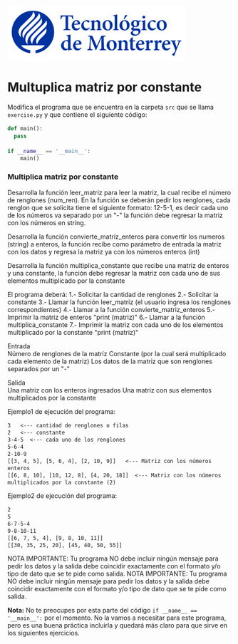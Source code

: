 ![Tec de Monterrey](../../images/logotecmty.png)
# Multuplica matriz por constante

Modifica el programa que se encuentra en la carpeta `src` que se llama `exercise.py` y que contiene el siguiente código:

```python
def main():  
  pass

if __name__ == '__main__':
    main()
```

<h3>Multiplica matriz por constante</h3>
Desarrolla la función leer_matriz para leer la matriz, la cual recibe el número de renglones (num_ren). 
En la función se deberán pedir los renglones, cada renglon que se solicita tiene el siguiente formato: 
12-5-1, es decir cada uno de los números va separado por un "-" 
la función debe regresar la matriz con los números en string. 

Desarrolla la función convierte_matriz_enteros para convertir los numeros (string) a enteros, la función recibe como parámetro de entrada la matriz con los datos y regresa la matriz ya con los números enteros (int)

Desarrolla la función multiplica_constante que recibe una matriz de enteros y una constante, la función debe regresar la matriz con cada uno de sus elementos multiplicado por la constante

El programa deberá: 
1.- Solicitar la cantidad de renglones
2.- Solicitar la constante
3.- Llamar la función leer_matriz  (el usuario ingresa los renglones correspondientes)
4.- Llamar a la función convierte_matriz_enteros 
5.- Imprimir la matriz de enteros "print (matriz)" 
6.- Llamar a la función multiplica_constante 
7.- Imprimir la matriz con cada uno de los elementos multiplicado por la constante  "print (matriz)" 



Entrada <br>
Número de renglones de la matriz
Constante (por la cual será multiplicado cada elemento de la matriz)
Los datos de la matriz que son renglones separados por un "-" 

Salida<br>
Una matriz con los enteros ingresados
Una matriz con sus elementos multiplicados por la constante

Ejemplo1 de ejecución del programa:<br>
```
3   <--- cantidad de renglones o filas 
2   <--- constante 
3-4-5  <--- cada uno de los renglones
5-6-4
2-10-9        
[[3, 4, 5], [5, 6, 4], [2, 10, 9]]   <--- Matriz con los números enteros
[[6, 8, 10], [10, 12, 8], [4, 20, 18]]  <--- Matriz con los números multiplicados por la constante (2) 
```

Ejemplo2 de ejecución del programa:<br>
```
2
5
6-7-5-4
9-8-10-11
[[6, 7, 5, 4], [9, 8, 10, 11]]
[[30, 35, 25, 20], [45, 40, 50, 55]]
```

NOTA IMPORTANTE: Tu programa NO debe incluir ningún mensaje para pedir los datos y la salida debe coincidir exactamente con el formato y/o tipo de dato que se te pide como salida.
NOTA IMPORTANTE: Tu programa NO debe incluir ningún mensaje para pedir los datos y la salida debe coincidir exactamente con el formato y/o tipo de dato que se te pide como salida.

**Nota:** No te preocupes por esta parte del código `if __name__ == '__main__':` por el momento. No la vamos a necesitar para este programa, pero es una buena práctica incluirla y quedará más claro para que sirve en los siguientes ejercicios.

